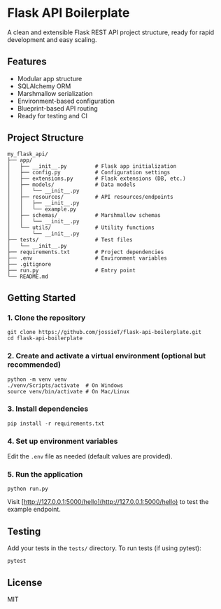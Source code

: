 # Flask API Boilerplate

A clean and extensible Flask REST API project structure, ready for rapid development and easy scaling.

## Features
- Modular app structure
- SQLAlchemy ORM
- Marshmallow serialization
- Environment-based configuration
- Blueprint-based API routing
- Ready for testing and CI

## Project Structure
```
my_flask_api/
├── app/
│   ├── __init__.py         # Flask app initialization
│   ├── config.py           # Configuration settings
│   ├── extensions.py       # Flask extensions (DB, etc.)
│   ├── models/             # Data models
│   │   └── __init__.py
│   ├── resources/          # API resources/endpoints
│   │   ├── __init__.py
│   │   └── example.py
│   ├── schemas/            # Marshmallow schemas
│   │   └── __init__.py
│   └── utils/              # Utility functions
│       └── __init__.py
├── tests/                  # Test files
│   └── __init__.py
├── requirements.txt        # Project dependencies
├── .env                    # Environment variables
├── .gitignore
├── run.py                  # Entry point
└── README.md
```

## Getting Started

### 1. Clone the repository
```
git clone https://github.com/jossieT/flask-api-boilerplate.git
cd flask-api-boilerplate
```

### 2. Create and activate a virtual environment (optional but recommended)
```
python -m venv venv
./venv/Scripts/activate  # On Windows
source venv/bin/activate # On Mac/Linux
```

### 3. Install dependencies
```
pip install -r requirements.txt
```

### 4. Set up environment variables
Edit the `.env` file as needed (default values are provided).

### 5. Run the application
```
python run.py
```
Visit [http://127.0.0.1:5000/hello](http://127.0.0.1:5000/hello) to test the example endpoint.

## Testing
Add your tests in the `tests/` directory. To run tests (if using pytest):
```
pytest
```

## License
MIT
